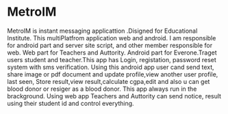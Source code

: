 # MetroIM
 MetroIM is instant messaging applicattion .Disigned for Educational Institute. This multiPlatfrom application  web and android.  I am responsible for android part and server site script, and other member responsible for web.  Web part for Teachers and Auttority. Android part for Everone.Traget users student and teacher.This app has Login, registation, password reset system with sms verification. Using this android app user cand send text, share image or pdf document and update profile,view another user profile, last seen, Store result,view result,calculate cgpa,edit and also u can get blood donor or resiger as a blood donor. This app always run in the brackground. Using web app  Teachers and Auttority can send notice, result using their student id and control everything.


